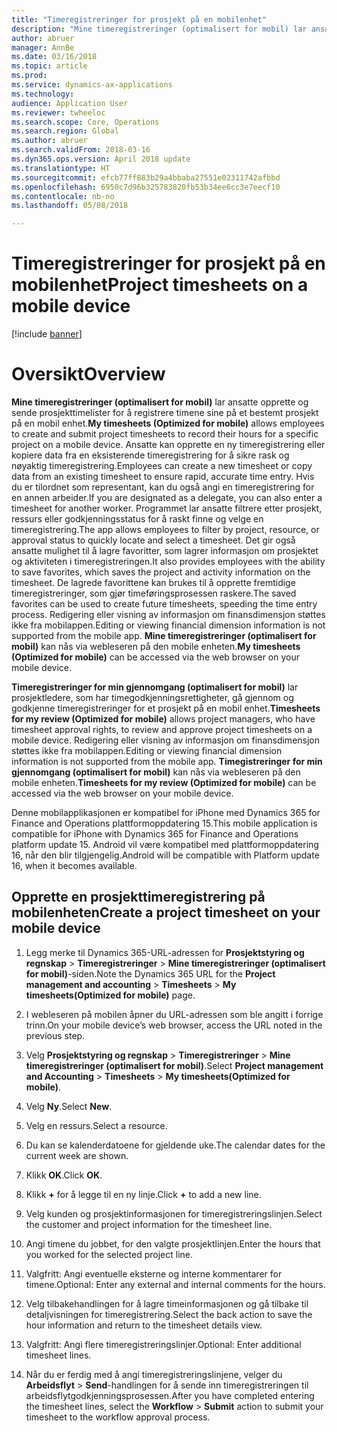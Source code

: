 ```yaml
---
title: "Timeregistreringer for prosjekt på en mobilenhet"
description: "Mine timeregistreringer (optimalisert for mobil) lar ansatte opprette og sende prosjekttimelister for å registrere timene sine på et bestemt prosjekt på en mobil enhet."
author: abruer
manager: AnnBe
ms.date: 03/16/2018
ms.topic: article
ms.prod: 
ms.service: dynamics-ax-applications
ms.technology: 
audience: Application User
ms.reviewer: twheeloc
ms.search.scope: Core, Operations
ms.search.region: Global
ms.author: abruer
ms.search.validFrom: 2018-03-16
ms.dyn365.ops.version: April 2018 update
ms.translationtype: HT
ms.sourcegitcommit: efcb77ff883b29a4bbaba27551e02311742afbbd
ms.openlocfilehash: 6950c7d96b325783820fb53b34ee6cc3e7eecf10
ms.contentlocale: nb-no
ms.lasthandoff: 05/08/2018

---
```


# <a name="project-timesheets-on-a-mobile-device"></a><span data-ttu-id="81961-103">Timeregistreringer for prosjekt på en mobilenhet</span><span class="sxs-lookup"><span data-stu-id="81961-103">Project timesheets on a mobile device</span></span>

[!include [banner](../includes/banner.md)]

# <a name="overview"></a><span data-ttu-id="81961-104">Oversikt</span><span class="sxs-lookup"><span data-stu-id="81961-104">Overview</span></span>

<span data-ttu-id="81961-105">**Mine timeregistreringer (optimalisert for mobil)** lar ansatte opprette og sende prosjekttimelister for å registrere timene sine på et bestemt prosjekt på en mobil enhet.</span><span class="sxs-lookup"><span data-stu-id="81961-105">**My timesheets (Optimized for mobile)** allows employees to create and submit project timesheets to record their hours for a specific project on a mobile device.</span></span> <span data-ttu-id="81961-106">Ansatte kan opprette en ny timeregistrering eller kopiere data fra en eksisterende timeregistrering for å sikre rask og nøyaktig timeregistrering.</span><span class="sxs-lookup"><span data-stu-id="81961-106">Employees can create a new timesheet or copy data from an existing timesheet to ensure rapid, accurate time entry.</span></span> <span data-ttu-id="81961-107">Hvis du er tilordnet som representant, kan du også angi en timeregistrering for en annen arbeider.</span><span class="sxs-lookup"><span data-stu-id="81961-107">If you are designated as a delegate, you can also enter a timesheet for another worker.</span></span> <span data-ttu-id="81961-108">Programmet lar ansatte filtrere etter prosjekt, ressurs eller godkjenningsstatus for å raskt finne og velge en timeregistrering.</span><span class="sxs-lookup"><span data-stu-id="81961-108">The app allows employees to filter by project, resource, or approval status to quickly locate and select a timesheet.</span></span> <span data-ttu-id="81961-109">Det gir også ansatte mulighet til å lagre favoritter, som lagrer informasjon om prosjektet og aktiviteten i timeregistreringen.</span><span class="sxs-lookup"><span data-stu-id="81961-109">It also provides employees with the ability to save favorites, which saves the project and activity information on the timesheet.</span></span> <span data-ttu-id="81961-110">De lagrede favorittene kan brukes til å opprette fremtidige timeregistreringer, som gjør timeføringsprosessen raskere.</span><span class="sxs-lookup"><span data-stu-id="81961-110">The saved favorites can be used to create future timesheets, speeding the time entry process.</span></span> <span data-ttu-id="81961-111">Redigering eller visning av informasjon om finansdimensjon støttes ikke fra mobilappen.</span><span class="sxs-lookup"><span data-stu-id="81961-111">Editing or viewing financial dimension information is not supported from the mobile app.</span></span> <span data-ttu-id="81961-112">**Mine timeregistreringer (optimalisert for mobil)** kan nås via webleseren på den mobile enheten.</span><span class="sxs-lookup"><span data-stu-id="81961-112">**My timesheets (Optimized for mobile)** can be accessed via the web browser on your mobile device.</span></span>

<span data-ttu-id="81961-113">**Timeregistreringer for min gjennomgang (optimalisert for mobil)** lar prosjektledere, som har timegodkjenningsrettigheter, gå gjennom og godkjenne timeregistreringer for et prosjekt på en mobil enhet.</span><span class="sxs-lookup"><span data-stu-id="81961-113">**Timesheets for my review (Optimized for mobile)** allows project managers, who have timesheet approval rights, to review and approve project timesheets on a mobile device.</span></span> <span data-ttu-id="81961-114">Redigering eller visning av informasjon om finansdimensjon støttes ikke fra mobilappen.</span><span class="sxs-lookup"><span data-stu-id="81961-114">Editing or viewing financial dimension information is not supported from the mobile app.</span></span> <span data-ttu-id="81961-115">**Timegistreringer for min gjennomgang (optimalisert for mobil)** kan nås via webleseren på den mobile enheten.</span><span class="sxs-lookup"><span data-stu-id="81961-115">**Timesheets for my review (Optimized for mobile)** can be accessed via the web browser on your mobile device.</span></span>

<span data-ttu-id="81961-116">Denne mobilapplikasjonen er kompatibel for iPhone med Dynamics 365 for Finance and Operations plattformoppdatering 15.</span><span class="sxs-lookup"><span data-stu-id="81961-116">This mobile application is compatible for iPhone with Dynamics 365 for Finance and Operations platform update 15.</span></span>
<span data-ttu-id="81961-117">Android vil være kompatibel med plattformoppdatering 16, når den blir tilgjengelig.</span><span class="sxs-lookup"><span data-stu-id="81961-117">Android will be compatible with Platform update 16, when it becomes available.</span></span>

<a name="create-a-project-timesheet-on-your-mobile-device"></a><span data-ttu-id="81961-118">Opprette en prosjekttimeregistrering på mobilenheten</span><span class="sxs-lookup"><span data-stu-id="81961-118">Create a project timesheet on your mobile device</span></span>
------------------------------------------------

1.  <span data-ttu-id="81961-119">Legg merke til Dynamics 365-URL-adressen for **Prosjektstyring og regnskap** \> **Timeregistreringer** \> **Mine timeregistreringer (optimalisert for mobil)**-siden.</span><span class="sxs-lookup"><span data-stu-id="81961-119">Note the Dynamics 365 URL for the **Project management and accounting** \> **Timesheets** \> **My timesheets(Optimized for mobile)** page.</span></span>

2.  <span data-ttu-id="81961-120">I webleseren på mobilen åpner du URL-adressen som ble angitt i forrige trinn.</span><span class="sxs-lookup"><span data-stu-id="81961-120">On your mobile device’s web browser, access the URL noted in the previous step.</span></span>
 
3.  <span data-ttu-id="81961-121">Velg **Prosjektstyring og regnskap** \> **Timeregistreringer** \> **Mine timeregistreringer (optimalisert for mobil)**.</span><span class="sxs-lookup"><span data-stu-id="81961-121">Select **Project management and Accounting** \> **Timesheets** \> **My timesheets(Optimized for mobile)**.</span></span>

4.  <span data-ttu-id="81961-122">Velg **Ny**.</span><span class="sxs-lookup"><span data-stu-id="81961-122">Select **New**.</span></span>

5.  <span data-ttu-id="81961-123">Velg en ressurs.</span><span class="sxs-lookup"><span data-stu-id="81961-123">Select a resource.</span></span>

6.  <span data-ttu-id="81961-124">Du kan se kalenderdatoene for gjeldende uke.</span><span class="sxs-lookup"><span data-stu-id="81961-124">The calendar dates for the current week are shown.</span></span>

7.  <span data-ttu-id="81961-125">Klikk **OK**.</span><span class="sxs-lookup"><span data-stu-id="81961-125">Click **OK**.</span></span>

8.  <span data-ttu-id="81961-126">Klikk **+** for å legge til en ny linje.</span><span class="sxs-lookup"><span data-stu-id="81961-126">Click **+** to add a new line.</span></span>

9.  <span data-ttu-id="81961-127">Velg kunden og prosjektinformasjonen for timeregistreringslinjen.</span><span class="sxs-lookup"><span data-stu-id="81961-127">Select the customer and project information for the timesheet line.</span></span>

10. <span data-ttu-id="81961-128">Angi timene du jobbet, for den valgte prosjektlinjen.</span><span class="sxs-lookup"><span data-stu-id="81961-128">Enter the hours that you worked for the selected project line.</span></span>

11. <span data-ttu-id="81961-129">Valgfritt: Angi eventuelle eksterne og interne kommentarer for timene.</span><span class="sxs-lookup"><span data-stu-id="81961-129">Optional: Enter any external and internal comments for the hours.</span></span>

12. <span data-ttu-id="81961-130">Velg tilbakehandlingen for å lagre timeinformasjonen og gå tilbake til detaljvisningen for timeregistrering.</span><span class="sxs-lookup"><span data-stu-id="81961-130">Select the back action to save the hour information and return to the timesheet details view.</span></span>

13. <span data-ttu-id="81961-131">Valgfritt: Angi flere timeregistreringslinjer.</span><span class="sxs-lookup"><span data-stu-id="81961-131">Optional: Enter additional timesheet lines.</span></span>

14. <span data-ttu-id="81961-132">Når du er ferdig med å angi timeregistreringslinjene, velger du **Arbeidsflyt** \> **Send**-handlingen for å sende inn timeregistreringen til arbeidsflytgodkjenningsprosessen.</span><span class="sxs-lookup"><span data-stu-id="81961-132">After you have completed entering the timesheet lines, select the **Workflow** \> **Submit** action to submit your timesheet to the workflow approval process.</span></span>

